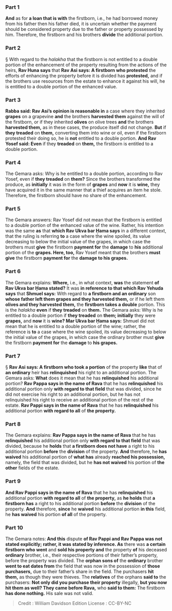 
### Part 1
<b>And</b> as for <b>a loan that is with</b> the firstborn, i.e., he had borrowed money from his father then his father died, it is uncertain whether the payment should be considered property due to the father or property possessed by him. Therefore, the firstborn and his brothers <b>divide</b> the additional portion.

### Part 2
§ With regard to the <i>halakha</i> that the firstborn is not entitled to a double portion of the enhancement of the property resulting from the actions of the heirs, <b>Rav Huna says</b> that <b>Rav Asi says: A firstborn who protested</b> the efforts of enhancing the property before it is divided has <b>protested,</b> and if the brothers use resources from the estate to enhance it against his will, he is entitled to a double portion of the enhanced value.

### Part 3
<b>Rabba said: Rav Asi’s opinion is reasonable in</b> a case where they inherited <b>grapes</b> on a grapevine <b>and</b> the brothers <b>harvested them</b> against the will of the firstborn, or if they inherited <b>olives</b> on olive trees <b>and</b> the brothers <b>harvested them,</b> as in these cases, the produce itself did not change. <b>But</b> if <b>they treaded</b> on <b>them,</b> converting them into wine or oil, even if the firstborn protested their doing so, he is <b>not</b> entitled to a double portion. <b>And Rav Yosef said: Even</b> if they <b>treaded</b> on <b>them,</b> the firstborn is entitled to a double portion.

### Part 4
The Gemara asks: Why is he entitled to a double portion, according to Rav Yosef, even if <b>they treaded</b> on <b>them?</b> Since the brothers transformed the produce, as <b>initially</b> it was in the form of <b>grapes</b> and <b>now</b> it is <b>wine,</b> they have acquired it in the same manner that a thief acquires an item he stole. Therefore, the firstborn should have no share of the enhancement.

### Part 5
The Gemara answers: Rav Yosef did not mean that the firstborn is entitled to a double portion of the enhanced value of the wine. Rather, his intention was the same <b>as</b> that <b>which Rav Ukva bar Ḥama says</b> in a different context, that the ruling is referring <b>to</b> a case where the wine spoiled, its value decreasing to below the initial value of the grapes, in which case the brothers must <b>give</b> the firstborn <b>payment for</b> the <b>damage</b> to <b>his</b> additional portion of the <b>grapes. Here, too,</b> Rav Yosef meant that the brothers <b>must give</b> the firstborn <b>payment for</b> the <b>damage to his grapes.</b>

### Part 6
The Gemara explains: <b>Where,</b> i.e., in what context, <b>was</b> the statement <b>of Rav Ukva bar Ḥama stated?</b> It was <b>in reference to that which Rav Yehuda says</b> that <b>Shmuel says:</b> With regard to <b>a firstborn and an ordinary</b> son <b>whose father left them grapes and they harvested them,</b> or if he left them <b>olives and they harvested them,</b> the <b>firstborn takes a double</b> portion. This is the <i>halakha</i> <b>even</b> if <b>they treaded</b> on <b>them.</b> The Gemara asks: Why is he entitled to a double portion if <b>they treaded</b> on <b>them; initially</b> they were <b>grapes,</b> and <b>now</b> it is <b>wine? Mar Ukva bar Ḥama says:</b> Shmuel did not mean that he is entitled to a double portion of the wine; rather, the reference is <b>to</b> a case where the wine spoiled, its value decreasing to below the initial value of the grapes, in which case the ordinary brother must <b>give</b> the firstborn <b>payment for</b> the <b>damage</b> to <b>his grapes.</b>

### Part 7
§ <b>Rav Asi says: A firstborn who took a portion</b> of the property <b>like</b> that of <b>an ordinary</b> heir has <b>relinquished</b> his right to an additional portion. The Gemara asks: <b>What</b> does it mean that he has <b>relinquished</b> his additional portion? <b>Rav Pappa says in the name of Rava</b> that he has <b>relinquished</b> his additional portion only <b>with regard to that field</b> that was divided, since he did not exercise his right to an additional portion, but he has not relinquished his right to receive an additional portion of the rest of the estate. <b>Rav Pappi says in the name of Rava</b> that he has <b>relinquished</b> his additional portion <b>with regard to all</b> of <b>the property.</b>

### Part 8
The Gemara explains: <b>Rav Pappa says in the name of Rava</b> that he has <b>relinquished</b> his additional portion only <b>with regard to that field</b> that was divided, because he <b>holds</b> that <b>a firstborn does not have</b> a right to his additional portion <b>before</b> the <b>division</b> of the property. <b>And</b> therefore, he <b>has waived</b> his additional portion of <b>what has</b> already <b>reached his possession,</b> namely, the field that was divided, but he <b>has not waived</b> his portion of <b>the other</b> fields of the estate.

### Part 9
<b>And Rav Pappi says in the name of Rava</b> that he has <b>relinquished</b> his additional portion <b>with regard to all</b> of <b>the property,</b> as <b>he holds</b> that <b>a firstborn has</b> a right to his additional portion <b>before</b> the <b>division</b> of the property. <b>And</b> therefore, <b>since</b> he <b>waived</b> his additional portion <b>in this</b> field, he <b>has waived</b> his portion <b>of all</b> of the property.

### Part 10
The Gemara notes: <b>And this</b> dispute <b>of Rav Pappi and Rav Pappa was not stated explicitly; rather, it was stated by inference. As</b> there was <b>a certain firstborn who went</b> and <b>sold his property and</b> the property <b>of</b> his deceased <b>ordinary</b> brother, i.e., their respective portions of their father’s property, before the property was divided. The <b>orphan sons of</b> the <b>ordinary</b> brother <b>went to eat dates from</b> the field that was now in the possession of <b>those purchasers,</b> due to their father’s share in the field. The purchasers <b>hit them,</b> as though they were thieves. The <b>relatives</b> of the orphans <b>said to</b> the purchasers: <b>Not only did you purchase their property</b> illegally, <b>but you now hit them as well? They came before Rava,</b> who <b>said to them:</b> The firstborn <b>has done nothing.</b> His sale was not valid.

>Credit : William Davidson Edition
>License : CC-BY-NC